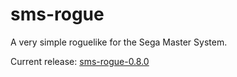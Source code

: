 # sms-rogue
A very simple roguelike for the Sega Master System.

Current release: [sms-rogue-0.8.0]

[sms-rogue-0.8.0]: https://github.com/haroldo-ok/sms-rogue/releases/download/v0.8.0/sms-rogue-0.8.0.zip
